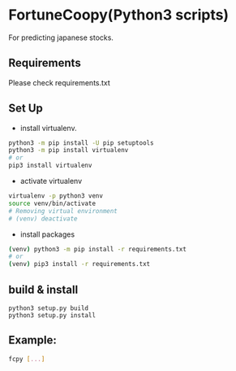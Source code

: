 # FortuneCoopy(Python3 scripts)
For predicting japanese stocks.

## Requirements
Please check requirements.txt

## Set Up
* install virtualenv.
```bash
python3 -m pip install -U pip setuptools
python3 -m pip install virtualenv
# or
pip3 install virtualenv
```
* activate virtualenv
```bash
virtualenv -p python3 venv
source venv/bin/activate
# Removing virtual environment
# (venv) deactivate 
```

* install packages
```bash
(venv) python3 -m pip install -r requirements.txt
# or
(venv) pip3 install -r requirements.txt
```

## build & install
```
python3 setup.py build
python3 setup.py install
```

## Example:
```bash
fcpy [...]

```